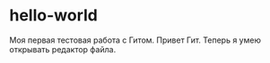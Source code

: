 # hello-world
Моя первая тестовая работа с Гитом. Привет Гит. 
Теперь я умею открывать редактор файла.
